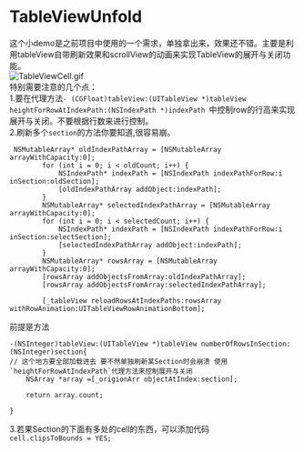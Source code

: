 # TableViewUnfold
这个小demo是之前项目中使用的一个需求，单独拿出来，效果还不错。主要是利用tableView自带刷新效果和scrollView的动画来实现TableView的展开与关闭功能。<br>
![TableViewCell.gif](http://upload-images.jianshu.io/upload_images/1977395-8367405549125533.gif?imageMogr2/auto-orient/strip)<br>
特别需要注意的几个点：<br>1.要在代理方法`- (CGFloat)tableView:(UITableView *)tableView heightForRowAtIndexPath:(NSIndexPath *)indexPath
`中控制row的行高来实现展开与关闭。不要根据行数来进行控制。<br>2.刷新多个`section`的方法你要知道,很容易崩。
```
 NSMutableArray* oldIndexPathArray = [NSMutableArray arrayWithCapacity:0];
        for (int i = 0; i < oldCount; i++) {
            NSIndexPath* indexPath = [NSIndexPath indexPathForRow:i inSection:oldSection];
            [oldIndexPathArray addObject:indexPath];
        }
        NSMutableArray* selectedIndexPathArray = [NSMutableArray arrayWithCapacity:0];
        for (int i = 0; i < selectedCount; i++) {
            NSIndexPath* indexPath = [NSIndexPath indexPathForRow:i inSection:selectSection];
            [selectedIndexPathArray addObject:indexPath];
        }
        NSMutableArray* rowsArray = [NSMutableArray arrayWithCapacity:0];
        [rowsArray addObjectsFromArray:oldIndexPathArray];
        [rowsArray addObjectsFromArray:selectedIndexPathArray];
        
        [_tableView reloadRowsAtIndexPaths:rowsArray withRowAnimation:UITableViewRowAnimationBottom];
```
前提是方法
```
-(NSInteger)tableView:(UITableView *)tableView numberOfRowsInSection:(NSInteger)section{
// 这个地方要全部加载进去 要不然单独刷新某Section时会崩溃 使用`heightForRowAtIndexPath`代理方法来控制展开与关闭
    NSArray *array =[_origionArr objectAtIndex:section];
    
    return array.count;

}
```
3.若果Section的下面有多处的cell的东西，可以添加代码`        cell.clipsToBounds = YES;
`
